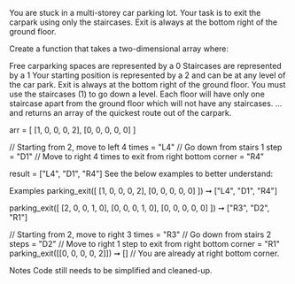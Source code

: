 You are stuck in a multi-storey car parking lot. Your task is to exit the carpark using only the staircases. Exit is always at the bottom right of the ground floor.

Create a function that takes a two-dimensional array where:

Free carparking spaces are represented by a 0
Staircases are represented by a 1
Your starting position is represented by a 2 and can be at any level of the car park.
Exit is always at the bottom right of the ground floor.
You must use the staircases (1) to go down a level.
Each floor will have only one staircase apart from the ground floor which will not have any staircases.
... and returns an array of the quickest route out of the carpark.

arr = [
  [1, 0, 0, 0, 2],
  [0, 0, 0, 0, 0]
]

// Starting from 2, move to left 4 times = "L4"
// Go down from stairs 1 step = "D1"
// Move to right 4 times to exit from right bottom corner = "R4"

result = ["L4", "D1", "R4"]
See the below examples to better understand:

Examples
parking_exit([
  [1, 0, 0, 0, 2],
  [0, 0, 0, 0, 0]
]) ➞ ["L4", "D1", "R4"]

parking_exit([
  [2, 0, 0, 1, 0],
  [0, 0, 0, 1, 0],
  [0, 0, 0, 0, 0]
]) ➞ ["R3", "D2", "R1"]

// Starting from 2, move to right 3 times = "R3"
// Go down from stairs 2 steps = "D2"
// Move to right 1 step to exit from right bottom corner = "R1"
parking_exit([[0, 0, 0, 0, 2]]) ➞ []
// You are already at right bottom corner.

Notes
Code still needs to be simplified and cleaned-up.